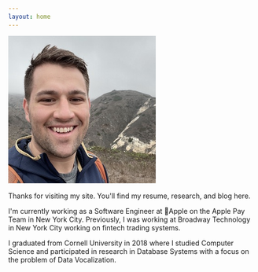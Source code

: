 ```yaml
---
layout: home
---
```


![Mark Bryan](/assets/profile_photo.jpg)

Thanks for visiting my site. You'll find my resume, research, and blog here.

I'm currently working as a Software Engineer at Apple on the Apple Pay Team in New York City. Previously, I was working at Broadway Technology in New York City working on fintech trading systems.

I graduated from Cornell University in 2018 where I studied Computer Science and participated in research in Database Systems with a focus on the problem of Data Vocalization.
